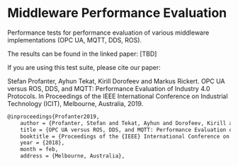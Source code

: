 # Middleware Performance Evaluation

Performance tests for performance evaluation of various middleware implementations (OPC UA, MQTT, DDS, ROS).

The results can be found in the linked paper: [TBD]


If you are using this test suite, please cite our paper:

Stefan Profanter, Ayhun Tekat, Kirill Dorofeev and Markus Rickert. OPC UA versus ROS, DDS, and MQTT: Performance Evaluation of Industry 4.0 Protocols. In Proceedings of the IEEE International Conference on Industrial Technology (ICIT), Melbourne, Australia, 2019.


```latex
@inproceedings{Profanter2019,
    author = {Profanter, Stefan and Tekat, Ayhun and Dorofeev, Kirill and Rickert, Markus},
    title = {OPC UA versus ROS, DDS, and MQTT: Performance Evaluation of Industry 4.0 Protocols},
    booktitle = {Proceedings of the {IEEE} International Conference on Industrial Technology ({ICIT})},
    year = {2018},
    month = feb,
    address = {Melbourne, Australia},
```
